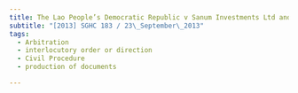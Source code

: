 ```yaml
---
title: The Lao People’s Democratic Republic v Sanum Investments Ltd and another and another 
subtitle: "[2013] SGHC 183 / 23\_September\_2013"
tags:
  - Arbitration
  - interlocutory order or direction
  - Civil Procedure
  - production of documents

---
```


